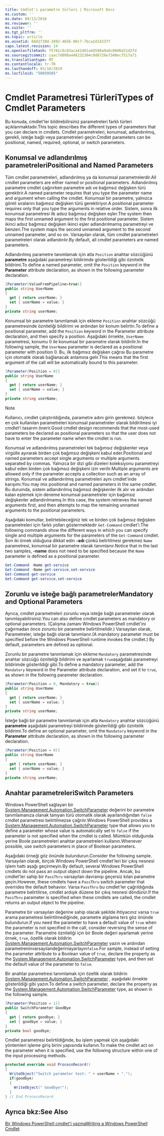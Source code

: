 ```yaml
---
title: Cmdlet'i parametre türleri | Microsoft Docs
ms.custom: ''
ms.date: 09/13/2016
ms.reviewer: ''
ms.suite: ''
ms.tgt_pltfrm: ''
ms.topic: article
ms.assetid: 6602730d-3892-4656-80c7-7bca2d14337f
caps.latest.revision: 14
ms.openlocfilehash: f5781c0c03aca41d01a44598a9a8c00d6d21d2fd
ms.sourcegitcommit: caac7d098a448232304c9d6728e7340ec7517a71
ms.translationtype: MT
ms.contentlocale: tr-TR
ms.lasthandoff: 03/16/2019
ms.locfileid: "58059585"
---
```

# <a name="types-of-cmdlet-parameters"></a><span data-ttu-id="15e25-102">Cmdlet Parametresi Türleri</span><span class="sxs-lookup"><span data-stu-id="15e25-102">Types of Cmdlet Parameters</span></span>

<span data-ttu-id="15e25-103">Bu konuda, cmdlet'ler bildirebilirsiniz parametreleri farklı türleri açıklanmaktadır.</span><span class="sxs-lookup"><span data-stu-id="15e25-103">This topic describes the different types of parameters that you can declare in cmdlets.</span></span> <span data-ttu-id="15e25-104">Cmdlet parametreleri, konumsal, adlandırılmış, gerekli, isteğe bağlı veya parametreleri geçin.</span><span class="sxs-lookup"><span data-stu-id="15e25-104">Cmdlet parameters can be positional, named, required, optional, or switch parameters.</span></span>

## <a name="positional-and-named-parameters"></a><span data-ttu-id="15e25-105">Konumsal ve adlandırılmış parametreleri</span><span class="sxs-lookup"><span data-stu-id="15e25-105">Positional and Named Parameters</span></span>

<span data-ttu-id="15e25-106">Tüm cmdlet parametreleri, adlandırılmış ya da konumsal parametrelerdir.</span><span class="sxs-lookup"><span data-stu-id="15e25-106">All cmdlet parameters are either named or positional parameters.</span></span> <span data-ttu-id="15e25-107">Adlandırılmış parametre cmdlet çağırırken parametre adı ve bağımsız değişken türü gerektirir.</span><span class="sxs-lookup"><span data-stu-id="15e25-107">A named parameter requires that you type the parameter name and argument when calling the cmdlet.</span></span> <span data-ttu-id="15e25-108">Konumsal bir parametre, yalnızca göreli sıralarını bağımsız değişken türü gerektiriyor.</span><span class="sxs-lookup"><span data-stu-id="15e25-108">A positional parameter requires only that you type the arguments in relative order.</span></span> <span data-ttu-id="15e25-109">Sistem, sonra ilk konumsal parametresi ilk adsız bağımsız değişken eşler.</span><span class="sxs-lookup"><span data-stu-id="15e25-109">The system then maps the first unnamed argument to the first positional parameter.</span></span> <span data-ttu-id="15e25-110">Sistem ikinci adsız bağımsız değişken ikinci eşler adlandırılmamış parametreyi ve benzeri.</span><span class="sxs-lookup"><span data-stu-id="15e25-110">The system maps the second unnamed argument to the second unnamed parameter, and so on.</span></span> <span data-ttu-id="15e25-111">Varsayılan olarak, tüm cmdlet parametreleri parametreleri olarak adlandırılır.</span><span class="sxs-lookup"><span data-stu-id="15e25-111">By default, all cmdlet parameters are named parameters.</span></span>

<span data-ttu-id="15e25-112">Adlandırılmış parametre tanımlamak için atla `Position` anahtar sözcüğünü **parametre** aşağıdaki parametreyi bildirimde gösterildiği gibi öznitelik bildirimi.</span><span class="sxs-lookup"><span data-stu-id="15e25-112">To define a named parameter, omit the `Position` keyword in the **Parameter** attribute declaration, as shown in the following parameter declaration.</span></span>

```csharp
[Parameter(ValueFromPipeline=true)]
public string UserName
{
  get { return userName; }
  set { userName = value; }
}
private string userName;
```

<span data-ttu-id="15e25-113">Konumsal bir parametre tanımlamak için ekleme `Position` anahtar sözcüğü parametresinde özniteliği bildirimi ve ardından bir konum belirtin.</span><span class="sxs-lookup"><span data-stu-id="15e25-113">To define a positional parameter, add the `Position` keyword in the Parameter attribute declaration, and then specify a position.</span></span> <span data-ttu-id="15e25-114">Aşağıdaki örnekte, `UserName` parametresi, konumu 0 ile konumsal bir parametre olarak bildirilir.</span><span class="sxs-lookup"><span data-stu-id="15e25-114">In the following sample, the `UserName` parameter is declared as a positional parameter with position 0.</span></span> <span data-ttu-id="15e25-115">Bu, ilk bağımsız değişken çağrısı Bu parametre için otomatik olarak bağlanacak anlamına gelir.</span><span class="sxs-lookup"><span data-stu-id="15e25-115">This means that the first argument of the call will be automatically bound to this parameter.</span></span>

```csharp
[Parameter(Position = 0)]
public string UserName
{
  get { return userName; }
  set { userName = value; }
}
private string userName;
```

> [!NOTE]
> <span data-ttu-id="15e25-116">Kullanıcı, cmdlet çalıştırıldığında, parametre adını girin gerekmez. böylece en çok kullanılan parametreleri konumsal parametreler olarak bildirilmesi iyi cmdlet'i tasarım önerir.</span><span class="sxs-lookup"><span data-stu-id="15e25-116">Good cmdlet design recommends that the most-used parameters be declared as positional parameters so that the user does not have to enter the parameter name when the cmdlet is run.</span></span>

<span data-ttu-id="15e25-117">Konumsal ve adlandırılmış parametreleri tek bağımsız değişkenler veya virgülle ayırarak birden çok bağımsız değişkeni kabul eder.</span><span class="sxs-lookup"><span data-stu-id="15e25-117">Positional and named parameters accept single arguments or multiple arguments separated by commas.</span></span> <span data-ttu-id="15e25-118">Yalnızca bir dizi gibi dizeleri koleksiyonu parametreyi kabul eden birden çok bağımsız değişkeni izin verilir.</span><span class="sxs-lookup"><span data-stu-id="15e25-118">Multiple arguments are allowed only if the parameter accepts a collection such as an array of strings.</span></span> <span data-ttu-id="15e25-119">Konumsal ve adlandırılmış parametreleri aynı cmdlet'inde karışımı.</span><span class="sxs-lookup"><span data-stu-id="15e25-119">You may mix positional and named parameters in the same cmdlet.</span></span> <span data-ttu-id="15e25-120">Bu durumda, sistem adlandırılmış bağımsız değişkenler ilk alır ve ardından kalan eşlemek için deneme konumsal parametreler için bağımsız değişkenler adlandırılmamış.</span><span class="sxs-lookup"><span data-stu-id="15e25-120">In this case, the system retrieves the named arguments first, and then attempts to map the remaining unnamed arguments to the positional parameters.</span></span>

<span data-ttu-id="15e25-121">Aşağıdaki komutlar, belirtebileceğiniz tek ve birden çok bağımsız değişken parametreleri için farklı yolları göstermektedir `Get-Command` cmdlet'i.</span><span class="sxs-lookup"><span data-stu-id="15e25-121">The following commands show the different ways in which you can specify single and multiple arguments for the parameters of the `Get-Command` cmdlet.</span></span> <span data-ttu-id="15e25-122">Son iki örnek olduğuna dikkat edin **-adı** çünkü belirtilmesi gerekmez `Name` parametresi, konumsal bir parametre olarak tanımlanır.</span><span class="sxs-lookup"><span data-stu-id="15e25-122">Notice that in the last two samples, **-name** does not need to be specified because the `Name` parameter is defined as a positional parameter.</span></span>

```powershell
Get-Command -Name get-service
Get-Command -Name get-service,set-service
Get-Command get-service
Get-Command get-service,set-service
```

## <a name="mandatory-and-optional-parameters"></a><span data-ttu-id="15e25-123">Zorunlu ve isteğe bağlı parametreler</span><span class="sxs-lookup"><span data-stu-id="15e25-123">Mandatory and Optional Parameters</span></span>

<span data-ttu-id="15e25-124">Ayrıca, cmdlet parametreleri zorunlu veya isteğe bağlı parametreler olarak tanımlayabilirsiniz.</span><span class="sxs-lookup"><span data-stu-id="15e25-124">You can also define cmdlet parameters as mandatory or optional parameters.</span></span> <span data-ttu-id="15e25-125">(Çalışma zamanı Windows PowerShell cmdlet'ini çağırmadan önce zorunlu bir parametre belirtilmelidir.)  Varsayılan olarak, Parametreler, isteğe bağlı olarak tanımlanır.</span><span class="sxs-lookup"><span data-stu-id="15e25-125">(A mandatory parameter must be specified before the Windows PowerShell runtime invokes the cmdlet.)  By default, parameters are defined as optional.</span></span>

<span data-ttu-id="15e25-126">Zorunlu bir parametre tanımlamak için ekleme `Mandatory` parametresinde anahtar sözcüğü özniteliği bildirimi ve ayarlamak `true`aşağıdaki parametreyi bildirimde gösterildiği gibi.</span><span class="sxs-lookup"><span data-stu-id="15e25-126">To define a mandatory parameter, add the `Mandatory` keyword in the Parameter attribute declaration, and set it to `true`, as shown in the following parameter declaration.</span></span>

```csharp
[Parameter(Position = 0, Mandatory = true)]
public string UserName
{
  get { return userName; }
  set { userName = value; }
}
private string userName;
```

<span data-ttu-id="15e25-127">İsteğe bağlı bir parametre tanımlamak için atla `Mandatory` anahtar sözcüğünü **parametre** aşağıdaki parametreyi bildirimde gösterildiği gibi öznitelik bildirimi.</span><span class="sxs-lookup"><span data-stu-id="15e25-127">To define an optional parameter, omit the `Mandatory` keyword in the **Parameter** attribute declaration, as shown in the following parameter declaration.</span></span>

```csharp
[Parameter(Position = 0)]
public string UserName
{
  get { return userName; }
  set { userName = value; }
}
private string userName;
```

## <a name="switch-parameters"></a><span data-ttu-id="15e25-128">Anahtar parametreleri</span><span class="sxs-lookup"><span data-stu-id="15e25-128">Switch Parameters</span></span>

<span data-ttu-id="15e25-129">Windows PowerShell sağlayan bir [System.Management.Automation.SwitchParameter](/dotnet/api/System.Management.Automation.SwitchParameter) değerini bir parametre tanımlamanıza olanak tanıyan türü otomatik olarak ayarlandığından `false` cmdlet parametresi belirtilmezse çağrılır.</span><span class="sxs-lookup"><span data-stu-id="15e25-129">Windows PowerShell provides a [System.Management.Automation.SwitchParameter](/dotnet/api/System.Management.Automation.SwitchParameter) type that allows you to define a parameter whose value is automatically set to `false` if the parameter is not specified when the cmdlet is called.</span></span> <span data-ttu-id="15e25-130">Mümkün olduğunda yerine Boole parametreleri anahtar parametreleri kullanın.</span><span class="sxs-lookup"><span data-stu-id="15e25-130">Whenever possible, use switch parameters in place of Boolean parameters.</span></span>

<span data-ttu-id="15e25-131">Aşağıdaki örneği göz önünde bulundurun.</span><span class="sxs-lookup"><span data-stu-id="15e25-131">Consider the following sample.</span></span> <span data-ttu-id="15e25-132">Varsayılan olarak, birçok Windows PowerShell cmdlet'leri bir çıkış nesnesi işlem hattı aşağı geçirmeyin.</span><span class="sxs-lookup"><span data-stu-id="15e25-132">By default, several Windows PowerShell cmdlets do not pass an output object down the pipeline.</span></span> <span data-ttu-id="15e25-133">Ancak, bu cmdlet'ler sahip bir `PassThru` varsayılan davranışı geçersiz kılan parametre geçin.</span><span class="sxs-lookup"><span data-stu-id="15e25-133">However, these cmdlets have a `PassThru` switch parameter that overrides the default behavior.</span></span> <span data-ttu-id="15e25-134">Varsa `PassThru` bu cmdlet'ler çağrıldığında parametre belirtilirse, cmdlet ardışık düzene bir çıkış nesnesi döndürür.</span><span class="sxs-lookup"><span data-stu-id="15e25-134">If the `PassThru` parameter is specified when these cmdlets are called, the cmdlet returns an output object to the pipeline.</span></span>

<span data-ttu-id="15e25-135">Parametre bir varsayılan değerine sahip olacak şekilde ihtiyacınız varsa `true` arama parametresi belirtilmediğinde, parametre algılama ters göz önünde bulundurun.</span><span class="sxs-lookup"><span data-stu-id="15e25-135">If you need the parameter to have a default value of `true` when the parameter is not specified in the call, consider reversing the sense of the parameter.</span></span> <span data-ttu-id="15e25-136">Parametre özniteliği için bir Boole değeri ayarlamak yerine örnek, `true`, özellik olarak bildirin [System.Management.Automation.SwitchParameter](/dotnet/api/System.Management.Automation.SwitchParameter) yazın ve ardından parametreninvarsayılandeğeriniayarlayın`false`.</span><span class="sxs-lookup"><span data-stu-id="15e25-136">For sample, instead of setting the parameter attribute to a Boolean value of `true`, declare the property as the [System.Management.Automation.SwitchParameter](/dotnet/api/System.Management.Automation.SwitchParameter) type, and then set the default value of the parameter to `false`.</span></span>

<span data-ttu-id="15e25-137">Bir anahtar parametresi tanımlamak için özellik olarak bildirin [System.Management.Automation.SwitchParameter](/dotnet/api/System.Management.Automation.SwitchParameter) , aşağıdaki örnekte gösterildiği gibi yazın.</span><span class="sxs-lookup"><span data-stu-id="15e25-137">To define a switch parameter, declare the property as the [System.Management.Automation.SwitchParameter](/dotnet/api/System.Management.Automation.SwitchParameter) type, as shown in the following sample.</span></span>

```csharp
[Parameter(Position = 1)]
public SwitchParameter GoodBye
{
  get { return goodbye; }
  set { goodbye = value; }
}
private bool goodbye;
```

<span data-ttu-id="15e25-138">Cmdlet parametresi belirtildiğinde, bu işlem yapmak için aşağıdaki yöntemleri işleme giriş birini yapısında kullanın.</span><span class="sxs-lookup"><span data-stu-id="15e25-138">To make the cmdlet act on the parameter when it is specified, use the following structure within one of the input processing methods.</span></span>

```csharp
protected override void ProcessRecord()
{
  WriteObject("Switch parameter test: " + userName + ".");
  if(goodbye)
  {
    WriteObject(" Goodbye!");
  }
} // End ProcessRecord
```

## <a name="see-also"></a><span data-ttu-id="15e25-139">Ayrıca bkz:</span><span class="sxs-lookup"><span data-stu-id="15e25-139">See Also</span></span>

[<span data-ttu-id="15e25-140">Bir Windows PowerShell cmdlet'i yazma</span><span class="sxs-lookup"><span data-stu-id="15e25-140">Writing a Windows PowerShell Cmdlet</span></span>](./writing-a-windows-powershell-cmdlet.md)

